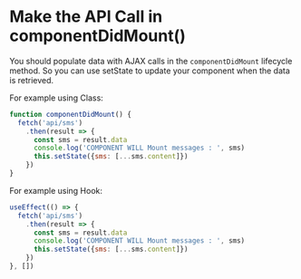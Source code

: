 # Make the API Call in componentDidMount()

You should populate data with AJAX calls in the `componentDidMount` lifecycle method. So you can use setState to update your component when the data is retrieved.

For example using Class:

```jsx
function componentDidMount() {
  fetch('api/sms')
    .then(result => {
      const sms = result.data
      console.log('COMPONENT WILL Mount messages : ', sms)
      this.setState({sms: [...sms.content]})
    })
}
```

For example using Hook:

```jsx
useEffect(() => {
  fetch('api/sms')
    .then(result => {
      const sms = result.data
      console.log('COMPONENT WILL Mount messages : ', sms)
      this.setState({sms: [...sms.content]})
    })
}, [])
```
